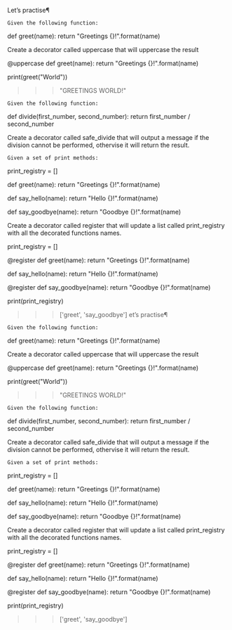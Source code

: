 Let’s practise¶

    Given the following function:

def greet(name):
    return "Greetings {}!".format(name)

Create a decorator called uppercase that will uppercase the result

@uppercase
def greet(name):
    return "Greetings {}!".format(name)

print(greet("World"))
>>> "GREETINGS WORLD!"

    Given the following function:

def divide(first_number, second_number):
    return first_number / second_number

Create a decorator called safe_divide that will output a message if the division cannot be performed, othervise it will return the result.

    Given a set of print methods:

print_registry = []


def greet(name):
    return "Greetings {}!".format(name)


def say_hello(name):
    return "Hello {}!".format(name)


def say_goodbye(name):
    return "Goodbye {}!".format(name)

Create a decorator called register that will update a list called print_registry with all the decorated functions names.

print_registry = []

@register
def greet(name):
    return "Greetings {}!".format(name)


def say_hello(name):
    return "Hello {}!".format(name)

@register
def say_goodbye(name):
    return "Goodbye {}!".format(name)

print(print_registry)
>>> ['greet', 'say_goodbye']
et’s practise¶

    Given the following function:

def greet(name):
    return "Greetings {}!".format(name)

Create a decorator called uppercase that will uppercase the result

@uppercase
def greet(name):
    return "Greetings {}!".format(name)

print(greet("World"))
>>> "GREETINGS WORLD!"

    Given the following function:

def divide(first_number, second_number):
    return first_number / second_number

Create a decorator called safe_divide that will output a message if the division cannot be performed, othervise it will return the result.

    Given a set of print methods:

print_registry = []


def greet(name):
    return "Greetings {}!".format(name)


def say_hello(name):
    return "Hello {}!".format(name)


def say_goodbye(name):
    return "Goodbye {}!".format(name)

Create a decorator called register that will update a list called print_registry with all the decorated functions names.

print_registry = []

@register
def greet(name):
    return "Greetings {}!".format(name)


def say_hello(name):
    return "Hello {}!".format(name)

@register
def say_goodbye(name):
    return "Goodbye {}!".format(name)

print(print_registry)
>>> ['greet', 'say_goodbye']
